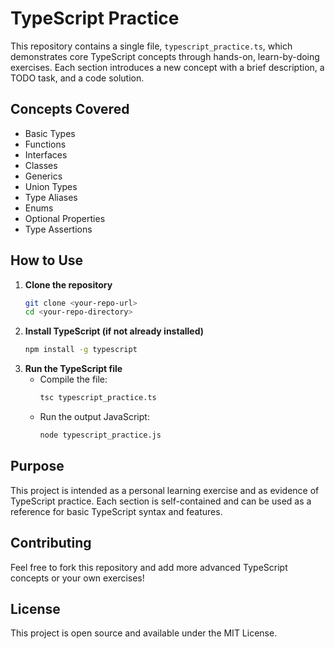 # TypeScript Practice

This repository contains a single file, `typescript_practice.ts`, which demonstrates core TypeScript concepts through hands-on, learn-by-doing exercises. Each section introduces a new concept with a brief description, a TODO task, and a code solution.

## Concepts Covered
- Basic Types
- Functions
- Interfaces
- Classes
- Generics
- Union Types
- Type Aliases
- Enums
- Optional Properties
- Type Assertions

## How to Use
1. **Clone the repository**
   ```sh
   git clone <your-repo-url>
   cd <your-repo-directory>
   ```
2. **Install TypeScript (if not already installed)**
   ```sh
   npm install -g typescript
   ```
3. **Run the TypeScript file**
   - Compile the file:
     ```sh
     tsc typescript_practice.ts
     ```
   - Run the output JavaScript:
     ```sh
     node typescript_practice.js
     ```

## Purpose
This project is intended as a personal learning exercise and as evidence of TypeScript practice. Each section is self-contained and can be used as a reference for basic TypeScript syntax and features.

## Contributing
Feel free to fork this repository and add more advanced TypeScript concepts or your own exercises!

## License
This project is open source and available under the MIT License. 